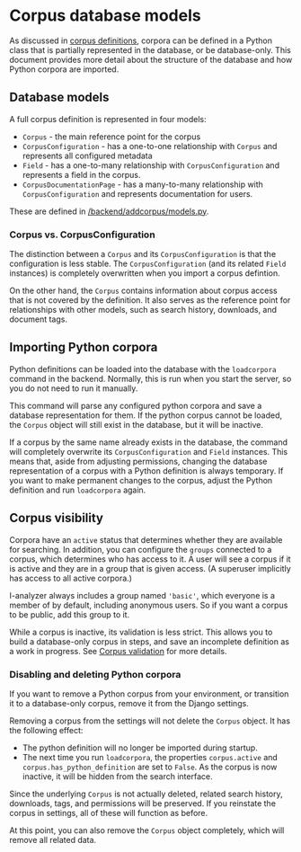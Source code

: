 # Corpus database models

As discussed in [corpus definitions](/documentation/Corpus-definitions.md), corpora can be defined in a Python class that is partially represented in the database, or be database-only. This document provides more detail about the structure of the database and how Python corpora are imported.

## Database models

A full corpus definition is represented in four models:

- `Corpus` - the main reference point for the corpus
- `CorpusConfiguration` - has a one-to-one relationship with `Corpus` and represents all configured metadata
- `Field` - has a one-to-many relationship with `CorpusConfiguration` and represents a field in the corpus.
- `CorpusDocumentationPage` - has a many-to-many relationship with `CorpusConfiguration` and represents documentation for users.

These are defined in [/backend/addcorpus/models.py](/backend/addcorpus/models.py).

### Corpus vs. CorpusConfiguration

The distinction between a `Corpus` and its `CorpusConfiguration` is that the configuration is less stable. The `CorpusConfiguration` (and its related `Field` instances) is completely overwritten when you import a corpus defintion.

On the other hand, the `Corpus` contains information about corpus access that is not covered by the definition. It also serves as the reference point for relationships with other models, such as search history, downloads, and document tags.

 ## Importing Python corpora

Python definitions can be loaded into the database with the `loadcorpora` command in the backend. Normally, this is run when you start the server, so you do not need to run it manually.

This command will parse any configured python corpora and save a database representation for them. If the python corpus cannot be loaded, the `Corpus` object will still exist in the database, but it will be inactive.

If a corpus by the same name already exists in the database, the command will completely overwrite its `CorpusConfiguration` and `Field` instances. This means that, aside from adjusting permissions, changing the database representation of a corpus with a Python definition is always temporary. If you want to make permanent changes to the corpus, adjust the Python definition and run `loadcorpora` again.

## Corpus visibility

Corpora have an `active` status that determines whether they are available for searching. In addition, you can configure the `groups` connected to a corpus, which determines who has access to it. A user will see a corpus if it is active and they are in a group that is given access. (A superuser implicitly has access to all active corpora.)

I-analyzer always includes a group named `'basic'`, which everyone is a member of by default, including anonymous users. So if you want a corpus to be public, add this group to it.

While a corpus is inactive, its validation is less strict. This allows you to build a database-only corpus in steps, and save an incomplete definition as a work in progress. See [Corpus validation](/documentation/Corpus-validation.md) for more details.

### Disabling and deleting Python corpora

If you want to remove a Python corpus from your environment, or transition it to a database-only corpus, remove it from the Django settings.

Removing a corpus from the settings will not delete the `Corpus` object. It has the following effect:

- The python definition will no longer be imported during startup.
- The next time you run `loadcorpora`, the properties `corpus.active` and `corpus.has_python_definition` are set to `False`. As the corpus is now inactive, it will be hidden from the search interface.

Since the underlying `Corpus` is not actually deleted, related search history, downloads, tags, and permissions will be preserved. If you reinstate the corpus in settings, all of these will function as before.

At this point, you can also remove the `Corpus` object completely, which will remove all related data.
